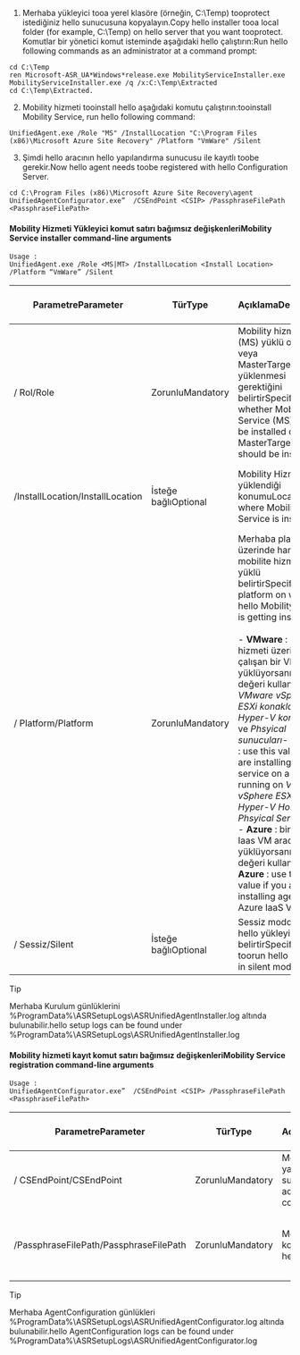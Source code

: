 1. <span data-ttu-id="c1f0f-101">Merhaba yükleyici tooa yerel klasöre (örneğin, C:\Temp) tooprotect istediğiniz hello sunucusuna kopyalayın.</span><span class="sxs-lookup"><span data-stu-id="c1f0f-101">Copy hello installer tooa local folder (for example, C:\Temp) on hello server that you want tooprotect.</span></span> <span data-ttu-id="c1f0f-102">Komutlar bir yönetici komut isteminde aşağıdaki hello çalıştırın:</span><span class="sxs-lookup"><span data-stu-id="c1f0f-102">Run hello following commands as an administrator at a command prompt:</span></span>

  ```
  cd C:\Temp
  ren Microsoft-ASR_UA*Windows*release.exe MobilityServiceInstaller.exe
  MobilityServiceInstaller.exe /q /x:C:\Temp\Extracted
  cd C:\Temp\Extracted.
  ```
2. <span data-ttu-id="c1f0f-103">Mobility hizmeti tooinstall hello aşağıdaki komutu çalıştırın:</span><span class="sxs-lookup"><span data-stu-id="c1f0f-103">tooinstall Mobility Service, run hello following command:</span></span>

  ```
  UnifiedAgent.exe /Role "MS" /InstallLocation "C:\Program Files (x86)\Microsoft Azure Site Recovery" /Platform "VmWare" /Silent
  ```
3. <span data-ttu-id="c1f0f-104">Şimdi hello aracının hello yapılandırma sunucusu ile kayıtlı toobe gerekir.</span><span class="sxs-lookup"><span data-stu-id="c1f0f-104">Now hello agent needs toobe registered with hello Configuration Server.</span></span>

  ```
  cd C:\Program Files (x86)\Microsoft Azure Site Recovery\agent
  UnifiedAgentConfigurator.exe”  /CSEndPoint <CSIP> /PassphraseFilePath <PassphraseFilePath>
  ```

#### <a name="mobility-service-installer-command-line-arguments"></a><span data-ttu-id="c1f0f-105">Mobility Hizmeti Yükleyici komut satırı bağımsız değişkenleri</span><span class="sxs-lookup"><span data-stu-id="c1f0f-105">Mobility Service installer command-line arguments</span></span>

```
Usage :
UnifiedAgent.exe /Role <MS|MT> /InstallLocation <Install Location> /Platform “VmWare” /Silent
```

| <span data-ttu-id="c1f0f-106">Parametre</span><span class="sxs-lookup"><span data-stu-id="c1f0f-106">Parameter</span></span>|<span data-ttu-id="c1f0f-107">Tür</span><span class="sxs-lookup"><span data-stu-id="c1f0f-107">Type</span></span>|<span data-ttu-id="c1f0f-108">Açıklama</span><span class="sxs-lookup"><span data-stu-id="c1f0f-108">Description</span></span>|<span data-ttu-id="c1f0f-109">Olası değerler</span><span class="sxs-lookup"><span data-stu-id="c1f0f-109">Possible values</span></span>|
|-|-|-|-|
|<span data-ttu-id="c1f0f-110">/ Rol</span><span class="sxs-lookup"><span data-stu-id="c1f0f-110">/Role</span></span>|<span data-ttu-id="c1f0f-111">Zorunlu</span><span class="sxs-lookup"><span data-stu-id="c1f0f-111">Mandatory</span></span>|<span data-ttu-id="c1f0f-112">Mobility hizmetinin (MS) yüklü olmalıdır veya MasterTarget(MT) yüklenmesi gerektiğini belirtir</span><span class="sxs-lookup"><span data-stu-id="c1f0f-112">Specifies whether Mobility Service (MS) should be installed or MasterTarget(MT) should be installed</span></span>|<span data-ttu-id="c1f0f-113">MS</span><span class="sxs-lookup"><span data-stu-id="c1f0f-113">MS</span></span> </br> <span data-ttu-id="c1f0f-114">MT</span><span class="sxs-lookup"><span data-stu-id="c1f0f-114">MT</span></span>|
|<span data-ttu-id="c1f0f-115">/InstallLocation</span><span class="sxs-lookup"><span data-stu-id="c1f0f-115">/InstallLocation</span></span>|<span data-ttu-id="c1f0f-116">İsteğe bağlı</span><span class="sxs-lookup"><span data-stu-id="c1f0f-116">Optional</span></span>|<span data-ttu-id="c1f0f-117">Mobility Hizmeti'nin yüklendiği konumu</span><span class="sxs-lookup"><span data-stu-id="c1f0f-117">Location where Mobility Service is installed</span></span>|<span data-ttu-id="c1f0f-118">Merhaba bilgisayarda herhangi bir klasör</span><span class="sxs-lookup"><span data-stu-id="c1f0f-118">Any folder on hello computer</span></span>|
|<span data-ttu-id="c1f0f-119">/ Platform</span><span class="sxs-lookup"><span data-stu-id="c1f0f-119">/Platform</span></span>|<span data-ttu-id="c1f0f-120">Zorunlu</span><span class="sxs-lookup"><span data-stu-id="c1f0f-120">Mandatory</span></span>|<span data-ttu-id="c1f0f-121">Merhaba platformu üzerinde hangi hello mobilite hizmeti yüklü belirtir</span><span class="sxs-lookup"><span data-stu-id="c1f0f-121">Specifies hello platform on which hello Mobility Service is getting installed</span></span> </br> </br><span data-ttu-id="c1f0f-122">- **VMware** : mobility hizmeti üzerinde çalışan bir VM yüklüyorsanız bu değeri kullanın *VMware vSphere ESXi konakları*, *Hyper-V konakları* ve *Phsyical sunucuları*</span><span class="sxs-lookup"><span data-stu-id="c1f0f-122">- **VMware** : use this value if you are installing mobility service on a VM running on *VMware vSphere ESXi Hosts*, *Hyper-V Hosts* and *Phsyical Servers*</span></span> </br> <span data-ttu-id="c1f0f-123">- **Azure** : bir Azure Iaas VM aracısı yüklüyorsanız, bu değeri kullanın</span><span class="sxs-lookup"><span data-stu-id="c1f0f-123">- **Azure** : use this value if you are installing agent on a Azure IaaS VM</span></span>| <span data-ttu-id="c1f0f-124">VMware</span><span class="sxs-lookup"><span data-stu-id="c1f0f-124">VMware</span></span> </br> <span data-ttu-id="c1f0f-125">Azure</span><span class="sxs-lookup"><span data-stu-id="c1f0f-125">Azure</span></span>|
|<span data-ttu-id="c1f0f-126">/ Sessiz</span><span class="sxs-lookup"><span data-stu-id="c1f0f-126">/Silent</span></span>|<span data-ttu-id="c1f0f-127">İsteğe bağlı</span><span class="sxs-lookup"><span data-stu-id="c1f0f-127">Optional</span></span>|<span data-ttu-id="c1f0f-128">Sessiz modda toorun hello yükleyici belirtir</span><span class="sxs-lookup"><span data-stu-id="c1f0f-128">Specifies toorun hello installer in silent mode</span></span>| <span data-ttu-id="c1f0f-129">NA</span><span class="sxs-lookup"><span data-stu-id="c1f0f-129">NA</span></span>|

>[!TIP]
> <span data-ttu-id="c1f0f-130">Merhaba Kurulum günlüklerini %ProgramData%\ASRSetupLogs\ASRUnifiedAgentInstaller.log altında bulunabilir.</span><span class="sxs-lookup"><span data-stu-id="c1f0f-130">hello setup logs can be found under %ProgramData%\ASRSetupLogs\ASRUnifiedAgentInstaller.log</span></span>

#### <a name="mobility-service-registration-command-line-arguments"></a><span data-ttu-id="c1f0f-131">Mobility hizmeti kayıt komut satırı bağımsız değişkenleri</span><span class="sxs-lookup"><span data-stu-id="c1f0f-131">Mobility Service registration command-line arguments</span></span>

```
Usage :
UnifiedAgentConfigurator.exe”  /CSEndPoint <CSIP> /PassphraseFilePath <PassphraseFilePath>
```

  | <span data-ttu-id="c1f0f-132">Parametre</span><span class="sxs-lookup"><span data-stu-id="c1f0f-132">Parameter</span></span>|<span data-ttu-id="c1f0f-133">Tür</span><span class="sxs-lookup"><span data-stu-id="c1f0f-133">Type</span></span>|<span data-ttu-id="c1f0f-134">Açıklama</span><span class="sxs-lookup"><span data-stu-id="c1f0f-134">Description</span></span>|<span data-ttu-id="c1f0f-135">Olası değerler</span><span class="sxs-lookup"><span data-stu-id="c1f0f-135">Possible values</span></span>|
  |-|-|-|-|
  |<span data-ttu-id="c1f0f-136">/ CSEndPoint</span><span class="sxs-lookup"><span data-stu-id="c1f0f-136">/CSEndPoint</span></span> |<span data-ttu-id="c1f0f-137">Zorunlu</span><span class="sxs-lookup"><span data-stu-id="c1f0f-137">Mandatory</span></span>|<span data-ttu-id="c1f0f-138">Merhaba yapılandırma sunucusu IP adresi</span><span class="sxs-lookup"><span data-stu-id="c1f0f-138">IP address of hello configuration server</span></span>| <span data-ttu-id="c1f0f-139">Geçerli bir IP adresi</span><span class="sxs-lookup"><span data-stu-id="c1f0f-139">Any valid IP address</span></span>|
  |<span data-ttu-id="c1f0f-140">/PassphraseFilePath</span><span class="sxs-lookup"><span data-stu-id="c1f0f-140">/PassphraseFilePath</span></span>|<span data-ttu-id="c1f0f-141">Zorunlu</span><span class="sxs-lookup"><span data-stu-id="c1f0f-141">Mandatory</span></span>|<span data-ttu-id="c1f0f-142">Merhaba parola konumu</span><span class="sxs-lookup"><span data-stu-id="c1f0f-142">Location of hello passphrase</span></span> |<span data-ttu-id="c1f0f-143">Herhangi bir geçerli UNC veya yerel dosya yolu</span><span class="sxs-lookup"><span data-stu-id="c1f0f-143">Any valid UNC or local file path</span></span>|


>[!TIP]
> <span data-ttu-id="c1f0f-144">Merhaba AgentConfiguration günlükleri %ProgramData%\ASRSetupLogs\ASRUnifiedAgentConfigurator.log altında bulunabilir.</span><span class="sxs-lookup"><span data-stu-id="c1f0f-144">hello AgentConfiguration logs can be found under %ProgramData%\ASRSetupLogs\ASRUnifiedAgentConfigurator.log</span></span>

